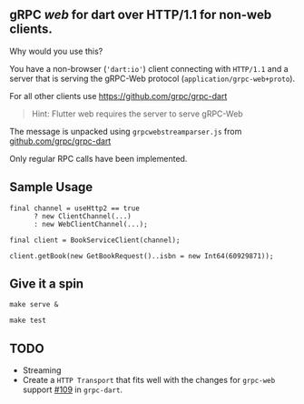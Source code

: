 ## gRPC *web* for dart over HTTP/1.1 for non-web clients.

Why would you use this?

You have a non-browser (`'dart:io'`) client connecting with `HTTP/1.1` and a server that is serving the gRPC-Web protocol (`application/grpc-web+proto`).

For all other clients use https://github.com/grpc/grpc-dart 

> Hint: Flutter web requires the server to serve gRPC-Web

The message is unpacked using `grpcwebstreamparser.js` from [github.com/grpc/grpc-dart](https://github.com/grpc/grpc-web)

Only regular RPC calls have been implemented.

## Sample Usage

```
final channel = useHttp2 == true
      ? new ClientChannel(...)
      : new WebClientChannel(...);

final client = BookServiceClient(channel);

client.getBook(new GetBookRequest()..isbn = new Int64(60929871));
```

## Give it a spin

```
make serve &

make test
```

## TODO

- Streaming
- Create a `HTTP Transport` that fits well with the changes for `grpc-web` support [#109](https://github.com/grpc/grpc-dart/pull/109) in `grpc-dart`.
